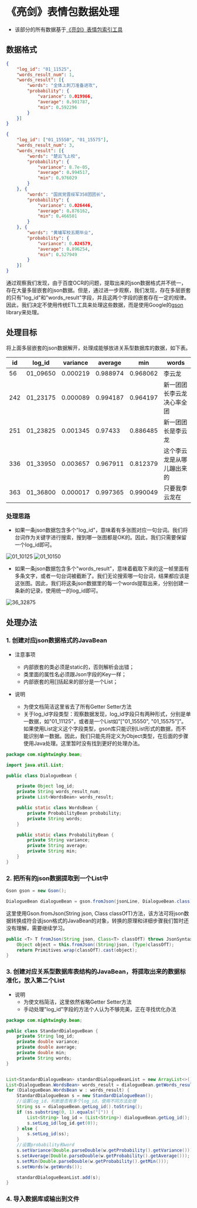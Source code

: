 # 《亮剑》表情包数据处理

* 该部分的所有数据基于[《亮剑》表情包索引工具](https://github.com/nevertiree/DrawingSwordEmoji)

## 数据格式

```json
{
	"log_id": "01_11525",
	"words_result_num": 1,
	"words_result": [{
		"words": "全体上刺刀准备进攻",
		"probability": {
			"variance": 0.019966,
			"average": 0.901787,
			"min": 0.592296
		}
	}]
}
```
```json
{
	"log_id": ["01_15550", "01_15575"],
	"words_result_num": 3,
	"words_result": [{
		"words": "楚云飞上校",
		"probability": {
			"variance": 8.7e-05,
			"average": 0.994517,
			"min": 0.976029
		}
	}, {
		"words": "国民党晋绥军358团团长",
		"probability": {
			"variance": 0.026446,
			"average": 0.876162,
			"min": 0.466501
		}
	}, {
		"words": "黄埔军校五期毕业",
		"probability": {
			"variance": 0.024579,
			"average": 0.896254,
			"min": 0.527949
		}
	}]
}
```

通过观察我们发现，由于百度OCR的问题，提取出来的json数据格式并不统一，存在大量多层嵌套的json数据。但是，通过进一步观察，我们发现，存在多层嵌套的只有"log_id"和"words_result"字段，并且这两个字段的嵌套存在一定的规律。因此，我们决定不使用传统ETL工具来处理这些数据，而是使用Google的[gson](https://github.com/google/gson) library来处理。

## 处理目标

将上面多层嵌套的json数据解开，处理成能够放进关系型数据库的数据，如下表。

|id|log_id|variance|average|min|words|
|-|-|-|-|-|-|
|56|01_09650|0.000219|0.988974|0.968062|李云龙|
|242|01_23175|0.000089|0.994187|0.964197|新一团团长李云龙决心率全团|
|251|01_23825|0.001345|0.97433|0.886485|新一团团长是李云龙|
|336|01_33950|0.003657|0.967911|0.812379|这个李云龙是从哪儿蹦出来的|
|363|01_36800|0.000017|0.997365|0.990049|只要我李云龙在|

### 处理思路

* 如果一条json数据包含多个"log_id"，意味着有多张图对应一句台词。我们将台词作为关键字进行搜索，搜到哪一张图都是OK的。因此，我们只需要保留一个log_id即可。

![01_10125](img/10125.jpg)
![01_10150](img/10150.jpg)

* 如果一条json数据包含多个"words_result"，意味着截取下来的这一帧里面有多条文字，或者一句台词被截断了。我们无论搜索哪一句台词，结果都应该是这张图。因此，我们将这条json数据里的每一个words提取出来，分别创建一条新的记录，使用统一的log_id即可。

![36_32875](img/32875.jpg)

## 处理办法

### 1. 创建对应json数据格式的JavaBean

* 注意事项
    * 内部嵌套的类必须是static的，否则解析会出错；
    * 类里面的属性名必须跟Json字段的Key一样；
    * 内部嵌套的用[]括起来的部分是一个List；

* 说明
    * 为使文档简洁这里省去了所有Getter Setter方法
    * 关于log_id字段类型：观察数据发现，log_id字段只有两种形式，分别是单一数据，如"01_11125"，或者是一个List如"["01_15550", "01_15575"]"。如果使用List<String>定义这个字段类型，gson库只能识别List形式的数据，而不能识别单一数据。因此，我们只能先将定义为Object类型，在后面的步骤使用Java处理。这里暂时没有找到更好的处理办法。
```java
package com.nightwingky.bean;

import java.util.List;

public class DialogueBean {

    private Object log_id;
    private String words_result_num;
    private List<WordsBean> words_result;

    public static class WordsBean {
        private ProbabilityBean probability;
        private String words;
    }

    public static class ProbabilityBean {
        private String variance;
        private String average;
        private String min;
    }
}
```

### 2. 把所有的json数据提取到一个List中

```java
Gson gson = new Gson();

DialogueBean dialogueBean = gson.fromJson(jsonLine, DialogueBean.class);
```

这里使用Gson.fromJson(String json, Class<T> classOfT)方法，该方法可将json数据转换成符合该json格式的JavaBean的对象，转换的原理和详细步骤我们暂时还没有理解，需要继续学习。
```java
public <T> T fromJson(String json, Class<T> classOfT) throws JsonSyntaxException {
	Object object = this.fromJson((String)json, (Type)classOfT);
	return Primitives.wrap(classOfT).cast(object);
}
```

### 3. 创建对应关系型数据库表结构的JavaBean，将提取出来的数据标准化，放入第二个List

* 说明
	* 为使文档简洁，这里依然省略Getter Setter方法
	* 手动处理"log_id"字段的方法个人认为不够完美，正在寻找优化办法

```java
package com.nightwingky.bean;

public class StandardDialogueBean {
    private String log_id;
    private double variance;
    private double average;
    private double min;
    private String words;
}
```
```java

List<StandardDialogueBean> standardDialogueBeanList = new ArrayList<>();
List<DialogueBean.WordsBean> words_result = dialogueBean.getWords_result();
for (DialogueBean.WordsBean w : words_result) {
    StandardDialogueBean s = new StandardDialogueBean();
    //设置log_id，判断是否有多个log_id，使用不同方法处理
    String ss = dialogueBean.getLog_id().toString();
    if (ss.substring(0, 1).equals("[")) {
        List<String> log_id = (List<String>) dialogueBean.getLog_id();
        s.setLog_id(log_id.get(0));
    } else {
        s.setLog_id(ss);
    }
    //设置probability和word
    s.setVariance(Double.parseDouble(w.getProbability().getVariance()));
    s.setAverage(Double.parseDouble(w.getProbability().getAverage()));
    s.setMin(Double.parseDouble(w.getProbability().getMin()));
    s.setWords(w.getWords());

    standardDialogueBeanList.add(s);
}
```

### 4. 导入数据库或输出到文件
